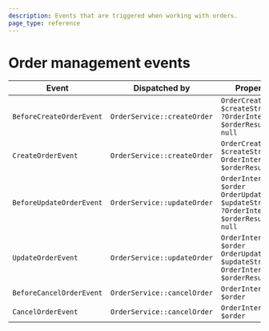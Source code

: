 ```yaml
---
description: Events that are triggered when working with orders.
page_type: reference
---
```


# Order management events
| Event | Dispatched by | Properties |
|---|---|---|
|`BeforeCreateOrderEvent`|`OrderService::createOrder`|`OrderCreateStruct $createStruct`<br/>`?OrderInterface $orderResult = null`|
|`CreateOrderEvent`|`OrderService::createOrder`|`OrderCreateStruct $createStruct`<br/>`OrderInterface $orderResult`|
|`BeforeUpdateOrderEvent`|`OrderService::updateOrder`|`OrderInterface $order`<br/>`OrderUpdateStruct $updateStruct`<br/>`?OrderInterface $orderResult = null`|
|`UpdateOrderEvent`|`OrderService::updateOrder`|`OrderInterface $order`<br/>`OrderUpdateStruct $updateStruct`<br/>`OrderInterface $orderResult`|
|`BeforeCancelOrderEvent`|`OrderService::cancelOrder`|`OrderInterface $order`|
|`CancelOrderEvent`|`OrderService::cancelOrder`|`OrderInterface $order`|

